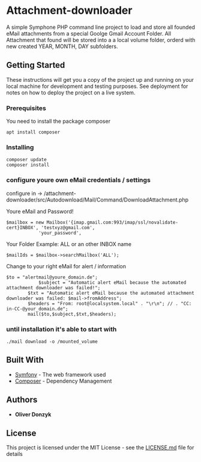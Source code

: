 # Attachment-downloader

A simple Symphone PHP command line project to load and store all founded eMail attachments from a special Goolge Gmail Account Folder.
All Attachment that found will be stored into a a local volume folder, orderd with new created YEAR, MONTH, DAY subfolders.

## Getting Started

These instructions will get you a copy of the project up and running on your local machine for development and testing purposes. See deployment for notes on how to deploy the project on a live system.

### Prerequisites

You need to install the package composer 

```
apt install composer
```

### Installing


```
composer update
composer install
```

### configure youre own eMail credentials / settings

configure in -> /attachment-downloader/src/Autodownload/Mail/Command/DownloadAttachment.php

Youre eMail and Password!
```
$mailbox = new Mailbox('{imap.gmail.com:993/imap/ssl/novalidate-cert}INBOX', 'testxyz@gmail.com',
            'your_password',
```

Your Folder Example: ALL or an other INBOX name
```
$mailIds = $mailbox->searchMailbox('ALL');
```

Change to your right eMail for alert / information
```
$to = "alertmail@youre_domain.de";
	    	$subject = "Automatic alert eMail because the automated attachment downloader was failed!";
		$txt = "Automatic alert eMail because the automated attachment downloader was failed: $mail->fromAddress";
		$headers = "From: root@localsystem.local" . "\r\n"; // . "CC: in-CC-@your_domain.de";
		mail($to,$subject,$txt,$headers);
```



### until installation it's able to start with 

```
./mail download -o /mounted_volume
```



## Built With

* [Symfony](https://github.com/symfony/symfony) - The web framework used
* [Composer](https://github.com/composer/composer) - Dependency Management

## Authors

* **Oliver Donzyk** 

## License

This project is licensed under the MIT License - see the [LICENSE.md](https://github.com/odonzyk/attachment-downloader/blob/master/LICENSE) file for details

